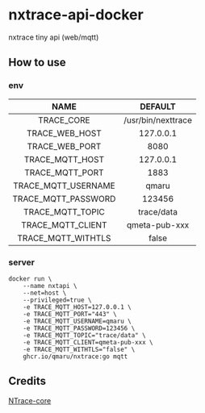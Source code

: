 # nxtrace-api-docker

nxtrace tiny api (web/mqtt)

## How to use

### env

|NAME|DEFAULT|
|:-:|:-:|
|TRACE_CORE|/usr/bin/nexttrace|
|TRACE_WEB_HOST|127.0.0.1|
|TRACE_WEB_PORT|8080|
|TRACE_MQTT_HOST|127.0.0.1|
|TRACE_MQTT_PORT|1883|
|TRACE_MQTT_USERNAME|qmaru|
|TRACE_MQTT_PASSWORD|123456|
|TRACE_MQTT_TOPIC|trace/data|
|TRACE_MQTT_CLIENT|qmeta-pub-xxx|
|TRACE_MQTT_WITHTLS|false|

### server

```shell
docker run \
    --name nxtapi \
    --net=host \
    --privileged=true \
    -e TRACE_MQTT_HOST=127.0.0.1 \
    -e TRACE_MQTT_PORT="443" \
    -e TRACE_MQTT_USERNAME=qmaru \
    -e TRACE_MQTT_PASSWORD=123456 \
    -e TRACE_MQTT_TOPIC="trace/data" \
    -e TRACE_MQTT_CLIENT=qmeta-pub-xxx \
    -e TRACE_MQTT_WITHTLS="false" \
    ghcr.io/qmaru/nxtrace:go mqtt
```

## Credits

[NTrace-core](https://github.com/nxtrace/NTrace-core)
